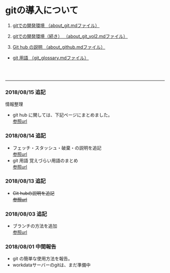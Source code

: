 # gitの導入について

1. [gitでの開発環境 （about_git.mdファイル）](https://github.com/miyazaki-mba/git_test/blob/master/about_git.md) 

1. [gitでの開発環境（続き） （about_git_vol2.mdファイル）](https://github.com/miyazaki-mba/git_test/blob/master/about_git_vol2.md) 

1. [Git hub の説明 （about_github.mdファイル）](https://github.com/miyazaki-mba/git_test/blob/master/about_github.md) 

- [git 用語 （git_glossary.mdファイル）](https://github.com/miyazaki-mba/git_test/blob/master/git_glossary.md) 

<br>
<br>

---

### 2018/08/15 追記
情報整理
- git hub に関しては、下記ページにまとめました。  
[参照url](https://github.com/miyazaki-mba/git_test/blob/master/about_github.md)

### 2018/08/14 追記
- フェッチ・スタッシュ・破棄・の説明を追記  
[参照url](https://github.com/miyazaki-mba/git_test/blob/master/about_git_vol2.md)
- git 用語
覚えづらい用語のまとめ  
[参照url](https://github.com/miyazaki-mba/git_test/blob/master/git_glossary.md)

### 2018/08/13 追記
- ~~Git hubの説明を追記~~  
~~[参照url](https://github.com/miyazaki-mba/git_test/blob/master/about_git_vol2.md)~~

### 2018/08/03 追記
- ブランチの方法を追加  
[参照url](https://github.com/miyazaki-mba/git_test/blob/master/about_git_vol2.md)

### 2018/08/01 中間報告
- git の簡単な使用方法を報告。
- workdataサーバーのgitは、まだ準備中
